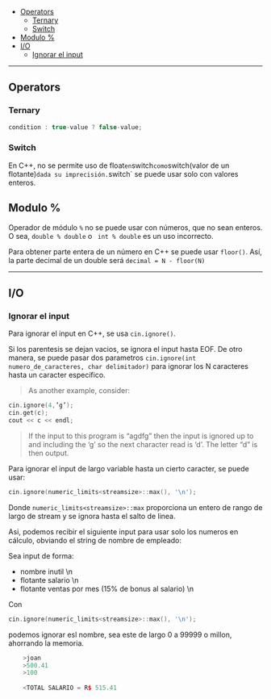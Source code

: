 - [Operators](#operators)
  * [Ternary](#ternary)
  * [Switch](#switch)
- [Modulo %](#modulo--)
- [I/O](#i-o)
  * [Ignorar el input](#ignorar-el-input)
  
***
## Operators
### Ternary
```cpp 
condition : true-value ? false-value;
```

### Switch
En C++, no se permite uso de float` en `switch` como `switch(valor de un flotante)` dada su imprecisión. `switch` se puede usar solo con valores enteros.

## Modulo %
Operador de módulo `%` no se puede usar con números, que no sean enteros. O sea, `double % double`  o ` int % double` es un uso incorrecto. 

Para obtener parte entera de un número en C++ se puede usar `floor()`. Así, la parte decimal de un double será 
`decimal = N - floor(N)`

***
## I/O
### Ignorar el input

Para ignorar el input en C++, se usa `cin.ignore()`.

Si los parentesis se dejan vacios, se ignora el input hasta EOF. De otro manera, se puede pasar dos parametros `cin.ignore(int numero_de_caracteres, char delimitador)` para ignorar los N caracteres hasta un caracter específico.

> As another example, consider:

```cpp
cin.ignore(4,’g’);
cin.get(c);
cout << c << endl;
```
> If the input to this program is “agdfg” then the input is ignored up to and including the ‘g’ so the next character read is ‘d’. The letter “d” is then output.

Para ignorar el input de largo variable hasta un cierto caracter, se puede usar:

```cpp
cin.ignore(numeric_limits<streamsize>::max(), '\n');
```

Donde `numeric_limits<streamsize>::max` proporciona un entero de rango de largo de stream y se ignora hasta el salto de linea.

Asi, podemos recibir el siguiente input para usar solo los numeros en cálculo, obviando el string de nombre de empleado:

Sea input de forma:
- nombre inutil \n
- flotante salario \n
- flotante ventas por mes (15% de bonus al salario) \n

Con

```cpp
cin.ignore(numeric_limits<streamsize>::max(), '\n');
``` 
podemos ignorar esl nombre, sea este de largo 0 a 99999 o millon, ahorrando la memoria.
```cpp
    >joan
    >500.41
    >100
    
    <TOTAL SALARIO = R$ 515.41
```
